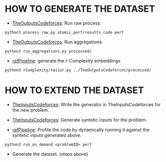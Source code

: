 # HOW TO GENERATE THE DATASET

- [TheOutputsCodeforces](https://github.com/raresraf/TheOutputsCodeforces): Run raw process: 

`python3 process_raw.py atomic_perf/results_code perf`

- [TheOutputsCodeforces](https://github.com/raresraf/TheOutputsCodeforces): Run aggregations: 

`python3 run_aggregations.py processed/`

- [rafPipeline](https://github.com/raresraf/rafPipeline): generate the r-Complexity embeddings

`python3 rComplexity/tailor.py ../TheOutputsCodeforces/processed/`

# HOW TO EXTEND THE DATASET

- [TheInputsCodeforces](https://github.com/raresraf/TheInputsCodeforces): Write the generator in TheInputsCodeforces for the new problem.

- [TheInputsCodeforces](https://github.com/raresraf/TheInputsCodeforces): Generate syntetic inputs for the problem.

- [rafPipeline](https://github.com/raresraf/rafPipeline): Profile the code by dynamically running it against the syntetic inputs generated above.

`python3 run_on_demand <problemID> perf`

- Generate the dataset. (steps above)
